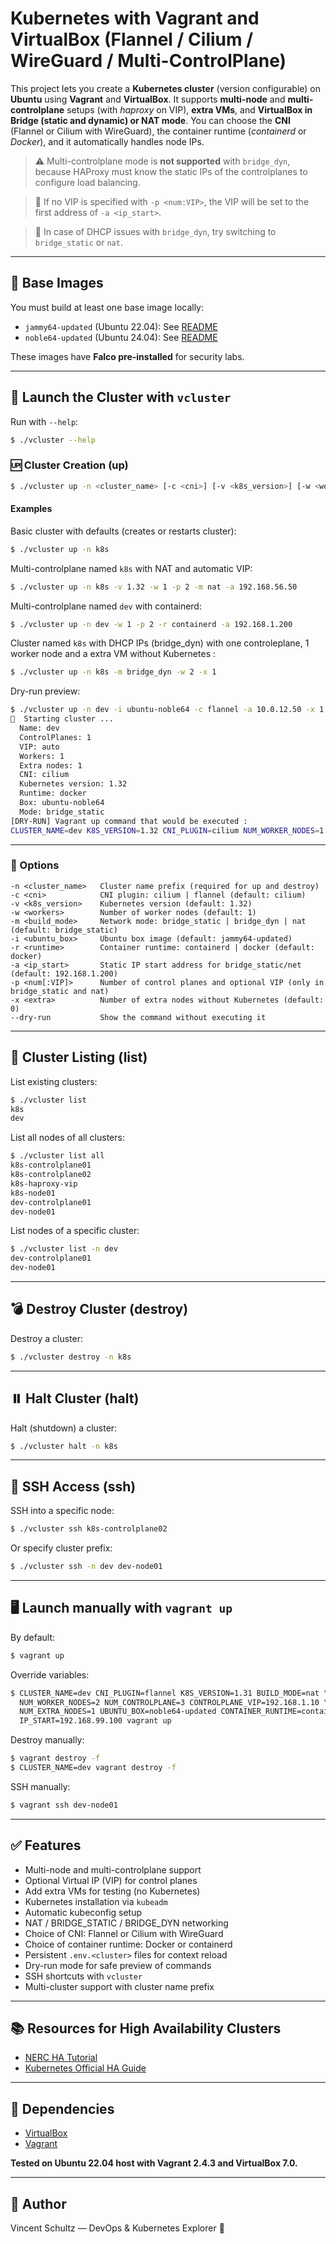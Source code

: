 # Kubernetes with Vagrant and VirtualBox (Flannel / Cilium / WireGuard / Multi-ControlPlane)

This project lets you create a **Kubernetes cluster** (version configurable) on **Ubuntu** using **Vagrant** and **VirtualBox**. It supports **multi-node** and **multi-controlplane** setups (with *haproxy* on VIP), **extra VMs**, and **VirtualBox in Bridge (static and dynamic) or NAT mode**. You can choose the **CNI** (Flannel or Cilium with WireGuard), the container runtime (*containerd* or *Docker*), and it automatically handles node IPs.

> ⚠️ Multi-controlplane mode is **not supported** with `bridge_dyn`, because HAProxy must know the static IPs of the controlplanes to configure load balancing.

> 🧠 If no VIP is specified with `-p <num:VIP>`, the VIP will be set to the first address of `-a <ip_start>`.

> 🧪 In case of DHCP issues with `bridge_dyn`, try switching to `bridge_static` or `nat`.

---

## 🧱 Base Images

You must build at least one base image locally:

- `jammy64-updated` (Ubuntu 22.04): See [README](build_image_jammy/README.md)
- `noble64-updated` (Ubuntu 24.04): See [README](build_image_noble/README.md)

These images have **Falco pre-installed** for security labs.

---

## 🚀 Launch the Cluster with `vcluster`

Run with `--help`:
```bash
$ ./vcluster --help
```

### 🆙 Cluster Creation (up)
```bash
$ ./vcluster up -n <cluster_name> [-c <cni>] [-v <k8s_version>] [-w <workers>] [-m <build_mode>] [-i <ubuntu_box>] [-r <runtime>] [-a <ip_start>] [-p <num_controlplanes[:VIP]>] [-x <extra>] [--dry-run]
```

#### Examples

Basic cluster with defaults (creates or restarts cluster):
```bash
$ ./vcluster up -n k8s
```

Multi-controlplane named `k8s` with NAT and automatic VIP:
```bash
$ ./vcluster up -n k8s -v 1.32 -w 1 -p 2 -m nat -a 192.168.56.50
```

Multi-controlplane named `dev` with containerd:
```bash
$ ./vcluster up -n dev -w 1 -p 2 -r containerd -a 192.168.1.200
```

Cluster named `k8s` with DHCP IPs (bridge_dyn) with one controleplane, 1 worker node and a extra VM without Kubernetes :
```bash
$ ./vcluster up -n k8s -m bridge_dyn -w 2 -x 1
```

Dry-run preview:
```bash
$ ./vcluster up -n dev -i ubuntu-noble64 -c flannel -a 10.0.12.50 -x 1 --dry-run
🚀  Starting cluster ...
  Name: dev
  ControlPlanes: 1
  VIP: auto
  Workers: 1
  Extra nodes: 1
  CNI: cilium
  Kubernetes version: 1.32
  Runtime: docker
  Box: ubuntu-noble64
  Mode: bridge_static
[DRY-RUN] Vagrant up command that would be executed :
CLUSTER_NAME=dev K8S_VERSION=1.32 CNI_PLUGIN=cilium NUM_WORKER_NODES=1 NUM_CONTROLPLANE=1 NUM_EXTRA_NODES=1 BUILD_MODE=bridge_static UBUNTU_BOX=ubuntu-noble64 CONTAINER_RUNTIME=docker IP_START=10.0.12.50 vagrant up
```

---

### 📜 Options
```
-n <cluster_name>   Cluster name prefix (required for up and destroy)
-c <cni>            CNI plugin: cilium | flannel (default: cilium)
-v <k8s_version>    Kubernetes version (default: 1.32)
-w <workers>        Number of worker nodes (default: 1)
-m <build_mode>     Network mode: bridge_static | bridge_dyn | nat (default: bridge_static)
-i <ubuntu_box>     Ubuntu box image (default: jammy64-updated)
-r <runtime>        Container runtime: containerd | docker (default: docker)
-a <ip_start>       Static IP start address for bridge_static/net (default: 192.168.1.200)
-p <num[:VIP]>      Number of control planes and optional VIP (only in bridge_static and nat)
-x <extra>          Number of extra nodes without Kubernetes (default: 0)
--dry-run           Show the command without executing it
```

---

## 📄 Cluster Listing (list)

List existing clusters:
```bash
$ ./vcluster list
k8s
dev
```

List all nodes of all clusters:
```bash
$ ./vcluster list all
k8s-controlplane01
k8s-controlplane02
k8s-haproxy-vip
k8s-node01
dev-controlplane01
dev-node01
```

List nodes of a specific cluster:
```bash
$ ./vcluster list -n dev
dev-controlplane01
dev-node01
```

---

## 💣 Destroy Cluster (destroy)

Destroy a cluster:
```bash
$ ./vcluster destroy -n k8s
```

---

## ⏸️ Halt Cluster (halt)

Halt (shutdown) a cluster:
```bash
$ ./vcluster halt -n k8s
```

---

## 🔐 SSH Access (ssh)

SSH into a specific node:
```bash
$ ./vcluster ssh k8s-controlplane02
```

Or specify cluster prefix:
```bash
$ ./vcluster ssh -n dev dev-node01
```

---

## 🖥️ Launch manually with `vagrant up`

By default:
```bash
$ vagrant up
```

Override variables:
```bash
$ CLUSTER_NAME=dev CNI_PLUGIN=flannel K8S_VERSION=1.31 BUILD_MODE=nat \
  NUM_WORKER_NODES=2 NUM_CONTROLPLANE=3 CONTROLPLANE_VIP=192.168.1.10 \
  NUM_EXTRA_NODES=1 UBUNTU_BOX=noble64-updated CONTAINER_RUNTIME=containerd \
  IP_START=192.168.99.100 vagrant up
```

Destroy manually:
```bash
$ vagrant destroy -f
$ CLUSTER_NAME=dev vagrant destroy -f
```

SSH manually:
```bash
$ vagrant ssh dev-node01
```

---

## ✅ Features

- Multi-node and multi-controlplane support
- Optional Virtual IP (VIP) for control planes
- Add extra VMs for testing (no Kubernetes)
- Kubernetes installation via `kubeadm`
- Automatic kubeconfig setup
- NAT / BRIDGE_STATIC / BRIDGE_DYN networking
- Choice of CNI: Flannel or Cilium with WireGuard
- Choice of container runtime: Docker or containerd
- Persistent `.env.<cluster>` files for context reload
- Dry-run mode for safe preview of commands
- SSH shortcuts with `vcluster`
- Multi-cluster support with cluster name prefix

---

## 📚 Resources for High Availability Clusters

- [NERC HA Tutorial](https://nerc-project.github.io/nerc-docs/other-tools/kubernetes/kubeadm/HA-clusters-with-kubeadm/)
- [Kubernetes Official HA Guide](https://kubernetes.io/docs/setup/production-environment/tools/kubeadm/high-availability/)

---

## 🔧 Dependencies

- [VirtualBox](https://www.virtualbox.org/)
- [Vagrant](https://www.vagrantup.com/)

**Tested on Ubuntu 22.04 host with Vagrant 2.4.3 and VirtualBox 7.0.**

---

## 📝 Author

Vincent Schultz — DevOps & Kubernetes Explorer 🚀